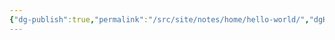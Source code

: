 ```yaml
---
{"dg-publish":true,"permalink":"/src/site/notes/home/hello-world/","dgHomeLink":true,"dgPassFrontmatter":false}
---
```



